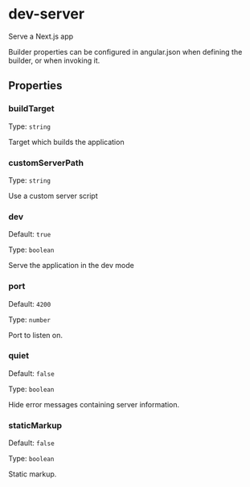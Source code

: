 # dev-server

Serve a Next.js app

Builder properties can be configured in angular.json when defining the builder, or when invoking it.

## Properties

### buildTarget

Type: `string`

Target which builds the application

### customServerPath

Type: `string`

Use a custom server script

### dev

Default: `true`

Type: `boolean`

Serve the application in the dev mode

### port

Default: `4200`

Type: `number`

Port to listen on.

### quiet

Default: `false`

Type: `boolean`

Hide error messages containing server information.

### staticMarkup

Default: `false`

Type: `boolean`

Static markup.
